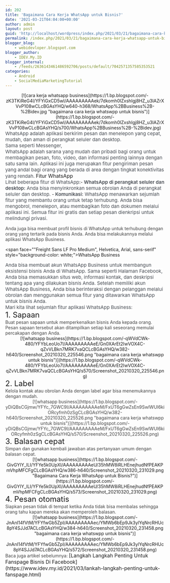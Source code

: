 ```yaml
---
id: 202
title: 'Bagaimana Cara Kerja WhatsApp untuk Bisnis?'
date: '2021-03-21T04:04:00+00:00'
author: admin
layout: post
guid: 'http://localhost/wordpress/index.php/2021/03/21/bagaimana-cara-kerja-whatsapp-untuk-bisnis/'
permalink: /index.php/2021/03/21/bagaimana-cara-kerja-whatsapp-untuk-bisnis/
blogger_blog:
    - webidevloper.blogspot.com
blogger_author:
    - IDEV.My.ID
blogger_internal:
    - /feeds/2636143461486592706/posts/default/7042571357585353521
categories:
    - Android
    - SocialMediaMarketingTutorial
---
```


<div><div><div style="clear: both; text-align: center;">[![cara kerja whatsapp business](https://1.bp.blogspot.com/-zK3TKiReG4I/YFYiGxCD5wI/AAAAAAAAAek/7dkomh0IZxshIgj8HZ_u3IAZrXVvP108wCLcBGAsYHQ/w640-h368/WhatsApp%2BBusiness%2B-%2Bidev.jpg "bagaimana cara kerja whatswpp untuk bisnis")](https://1.bp.blogspot.com/-zK3TKiReG4I/YFYiGxCD5wI/AAAAAAAAAek/7dkomh0IZxshIgj8HZ_u3IAZrXVvP108wCLcBGAsYHQ/s700/WhatsApp%2BBusiness%2B-%2Bidev.jpg)</div><span face=""Freight Sans LF Pro Book", Helvetica, Arial, sans-serif" style="background-color: white; color: #444950; font-size: 15px;">  
</span>

</div><div><span face=""Freight Sans LF Pro Book", Helvetica, Arial, sans-serif" style="background-color: white; color: #444950; font-size: 15px;">WhatsApp a</span><span style="background-color: white; color: #444950; font-size: 15px;">dalah aplikasi berkirim pesan dan menelepon yang cepat, mudah, dan aman di perangkat seluler dan desktop.</span></div><div><span face=""Freight Sans LF Pro Book", Helvetica, Arial, sans-serif" style="background-color: white; color: #444950; font-size: 15px;">Sama seperti Messenger,</span></div><div><span face=""Freight Sans LF Pro Book", Helvetica, Arial, sans-serif" style="background-color: white; color: #444950; font-size: 15px;">  
</span></div><div><span face=""Freight Sans LF Pro Book", Helvetica, Arial, sans-serif" style="background-color: white; color: #444950; font-size: 15px;">WhatsApp adalah sarana yang mudah dan pribadi bagi orang untuk membagikan pesan, foto, video, dan informasi penting lainnya dengan satu sama lain. Aplikasi ini juga merupakan fitur pengiriman pesan yang andal bagi orang yang berada di area dengan tingkat konektivitas yang rendah.</span>  
<span face="Helvetica, Arial, sans-serif" style="color: #1c1e21;"><span style="font-size: 12px;">  
</span></span><span face=""Freight Sans LF Pro Medium", Helvetica, Arial, sans-serif" style="background-color: white; font-size: medium;">Fitur WhatsApp</span></div><div><span style="color: #444950;"><span style="font-size: 20px;">  
</span></span><span face=""Freight Sans LF Pro Book", Helvetica, Arial, sans-serif" style="background-color: white; color: #444950; font-size: 15px;">Lihat beberapa fitur di WhatsApp:</span>- <span face=""Freight Sans LF Pro Book", Helvetica, Arial, sans-serif" style="background-color: white; color: #444950; font-size: 15px; font-weight: 600;">WhatsApp di perangkat seluler dan desktop:</span><span face=""Freight Sans LF Pro Book", Helvetica, Arial, sans-serif" style="background-color: white; color: #444950; font-size: 15px;"> </span><span face=""Freight Sans LF Pro Book", Helvetica, Arial, sans-serif" style="background-color: white; color: #444950; font-size: 15px;">Anda bisa menyinkronkan semua obrolan Anda di perangkat seluler dan desktop.</span>
- <span face=""Freight Sans LF Pro Book", Helvetica, Arial, sans-serif" style="background-color: white; color: #444950; font-size: 15px; font-weight: 600;">Komunikasi:</span><span face=""Freight Sans LF Pro Book", Helvetica, Arial, sans-serif" style="background-color: white; color: #444950; font-size: 15px;"> </span><span face=""Freight Sans LF Pro Book", Helvetica, Arial, sans-serif" style="background-color: white; color: #444950; font-size: 15px;">WhatsApp menawarkan sejumlah fitur yang membantu orang untuk tetap terhubung. Anda bisa mengobrol, menelepon, atau membagikan foto dan dokumen melalui aplikasi ini. Semua fitur ini gratis dan setiap pesan dienkripsi untuk melindungi privasi.</span>

<span style="color: #444444;">Anda juga bisa membuat profil bisnis di WhatsApp untuk terhubung dengan orang yang tertarik pada bisnis Anda. Anda bisa melakukannya melalui aplikasi WhatsApp Business.</span>  
<span face="Helvetica, Arial, sans-serif" style="color: #1c1e21;"><span style="font-size: 12px;">  
</span></span><span face=""Freight Sans LF Pro Medium", Helvetica, Arial, sans-serif" style="background-color: white;">WhatsApp Business</span>

</div><div><span style="color: #444950;"><span style="font-size: 20px;">  
</span></span><span face=""Freight Sans LF Pro Book", Helvetica, Arial, sans-serif" style="background-color: white; color: #444950; font-size: 15px;">Anda bisa membuat akun WhatsApp Business untuk membangun eksistensi bisnis Anda di WhatsApp. </span><span style="background-color: white; color: #444950; font-size: 15px;">Sama seperti Halaman Facebook, Anda bisa memasukkan situs web, informasi kontak, dan deskripsi tentang apa yang dilakukan bisnis Anda. </span><span style="background-color: white; color: #444950; font-size: 15px;">Setelah memiliki akun WhatsApp Business, Anda bisa berinteraksi dengan pelanggan melalui obrolan dan menggunakan semua fitur yang ditawarkan WhatsApp untuk bisnis Anda.</span></div></div><div><span style="background-color: white; color: #444950; font-size: 15px;">  
</span></div><div><span face=""Freight Sans LF Pro Book", Helvetica, Arial, sans-serif" style="background-color: white; color: #444950; font-size: 15px;">Mari kita lihat sejumlah fitur aplikasi WhatsApp Business:</span></div><div></div><span style="font-size: x-large;">1. Sapaan </span>  
<span style="font-size: x-large;"> </span>

<div style="text-align: left;"><span style="color: #444444;">Buat pesan sapaan untuk memperkenalkan bisnis Anda kepada orang. Pesan sapaan tersebut akan ditampilkan setiap kali seseorang memulai percakapan dengan Anda.</span></div><div style="clear: both; text-align: center;"><div style="clear: both; text-align: center;">[![whatsapp business](https://1.bp.blogspot.com/-qWVdCWk-480/YFYbLeoUo7I/AAAAAAAAAeE/Gn0XArEt2IwVOX4C-qZvVLBkn7MRK7vaQCLcBGAsYHQ/w382-h640/Screenshot_20210320_225546.png "bagaimana cara kerja whatswpp untuk bisnis")](https://1.bp.blogspot.com/-qWVdCWk-480/YFYbLeoUo7I/AAAAAAAAAeE/Gn0XArEt2IwVOX4C-qZvVLBkn7MRK7vaQCLcBGAsYHQ/s570/Screenshot_20210320_225546.png)</div><div style="clear: both; text-align: center;"></div></div><div></div><span style="font-size: x-large;">2. Label</span>

<div><span style="font-size: large;">  
</span><div style="text-align: left;"><span style="color: #444444;">Kelola kontak atau obrolan Anda dengan label agar bisa menemukannya dengan mudah.</span></div><div style="text-align: left;"><span style="color: #444444;"><div style="clear: both; text-align: center;">[![whatsapp business](https://1.bp.blogspot.com/-yDiQBsCGjmw/YFYc_7GWC9I/AAAAAAAAAeM/FxUT6gGwZsEn9SwlWUl6kiORcyfmh0zSgCLcBGAsYHQ/w382-h640/Screenshot_20210320_225526.png "bagaimana cara kerja whatswpp untuk bisnis")](https://1.bp.blogspot.com/-yDiQBsCGjmw/YFYc_7GWC9I/AAAAAAAAAeM/FxUT6gGwZsEn9SwlWUl6kiORcyfmh0zSgCLcBGAsYHQ/s570/Screenshot_20210320_225526.png)</div></span></div><div style="text-align: left;"><span><div><span style="font-size: x-large;">  
</span></div><div><span style="font-size: x-large;">3. Balasan cepat</span></div><div><span style="font-size: large;">  
</span></div><div style="color: #444444;">Simpan dan gunakan kembali jawaban atas pertanyaan umum dengan balasan cepat.</div><div style="color: #444444;"></div><div style="clear: both; text-align: center;">[![whatsapp business](https://1.bp.blogspot.com/-GivGYIY_lLI/YFYe5k0UpXI/AAAAAAAAAeU/35hMW8iRLHEnejhudNfPEAKPmVhpMFCFgCLcBGAsYHQ/w386-h640/Screenshot_20210320_231029.png "Bagaimana Cara Kerja WhatsApp untuk Bisnis?")](https://1.bp.blogspot.com/-GivGYIY_lLI/YFYe5k0UpXI/AAAAAAAAAeU/35hMW8iRLHEnejhudNfPEAKPmVhpMFCFgCLcBGAsYHQ/s573/Screenshot_20210320_231029.png)</div><div style="color: #444444;"></div></span></div></div><div><div style="text-align: left;"><span><div><div style="text-align: left;"><span style="font-size: x-large;">4. Pesan otomatis</span></div></div></span></div></div><div><div style="text-align: left;"><span><div><div><span style="color: #444444;">  
</span></div><div><span style="color: #444444;">Siapkan pesan tidak di tempat ketika Anda tidak bisa membalas sehingga orang tahu kapan mereka akan memperoleh balasan.</span></div></div><div style="color: #444444;"></div><div style="clear: both; text-align: center;">[![whatsapp business](https://1.bp.blogspot.com/-JnAnI14fVtM/YFYfwGb5ZpI/AAAAAAAAAec/YMWb6bEp9Jk3ylYqNrcRHUc8pY4SJJd7ACLcBGAsYHQ/w384-h640/Screenshot_20210320_231458.png "bagaimana cara kerja whatswpp untuk bisnis")](https://1.bp.blogspot.com/-JnAnI14fVtM/YFYfwGb5ZpI/AAAAAAAAAec/YMWb6bEp9Jk3ylYqNrcRHUc8pY4SJJd7ACLcBGAsYHQ/s572/Screenshot_20210320_231458.png)</div><div style="color: #444444;"></div><div><span style="color: #444444;">Baca juga artikel sebelumnya: </span><span face="Roboto, sans-serif" style="background-color: white; font-size: 16px;">[Langkah Langkah Penting Untuk Fanspage Bisnis Di Facebook](https://www.idev.my.id/2021/03/lankah-langkah-penting-untuk-fanspage.html)</span></div></span></div></div>